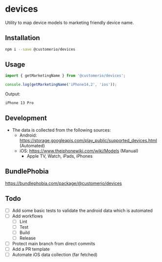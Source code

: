 # devices

Utility to map device models to marketing friendly device name.

## Installation

```bash
npm i --save @customerio/devices
```

## Usage

```ts
import { getMarketingName } from '@customerio/devices';

console.log(getMarketingName('iPhone14,2', 'ios'));
```
Output:

```bash
iPhone 13 Pro
``` 

## Development

- The data is collected from the following sources:
  - Android: https://storage.googleapis.com/play_public/supported_devices.html (Automated)
  - iOS: https://www.theiphonewiki.com/wiki/Models (Manual)
    - Apple TV, Watch, iPads, iPhones

## BundlePhobia

https://bundlephobia.com/package/@customerio/devices


## Todo

- [ ] Add some basic tests to validate the android data which is automated
- [ ] Add workflows
  - [ ] Lint
  - [ ] Test
  - [ ] Build
  - [ ] Release
- [ ] Protect main branch from direct commits
- [ ] Add a PR template
- [ ] Automate iOS data collection (far fetched)
